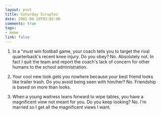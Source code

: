 ```yaml
--- 
layout: post
title: Saturday Scruples
date: 2002-08-10T03:02:00
comments: true
tags:
- meme
link: false
---
```

1. In a "must win football game, your coach tells you to target the rival quarterback's recent knee injury. Do you obey? No. Absolutely not. In fact I quit the team and report the coach's lack of concern for other humans to the school administration.

2. Your cool new look gets you nowhere because your best friend looks like trailer trash. Do you avoid being seen with him/her? No. Friendship is based on more than looks.

3. When a young waitress leans forward to wipe tables, you have a magnificent view not meant for you. Do you keep looking? No. I'm married so I get all the magnificent views I want.

